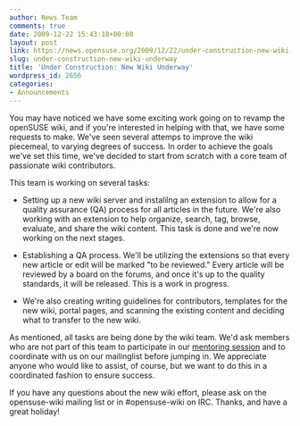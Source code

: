 ```yaml
---
author: News Team
comments: true
date: 2009-12-22 15:43:18+00:00
layout: post
link: https://news.opensuse.org/2009/12/22/under-construction-new-wiki-underway/
slug: under-construction-new-wiki-underway
title: 'Under Construction: New Wiki Underway'
wordpress_id: 2656
categories:
- Announcements
---
```


You may have noticed we have some exciting work going on to revamp the openSUSE wiki, and if you're interested in helping with that, we have some requests to make. We've seen several attemps to improve the wiki piecemeal, to varying degrees of success. In order to achieve the goals we've set this time, we've decided to start from scratch with a core team of passionate wiki contributors. 

This team is working on several tasks:




  * Setting up a new wiki server and instalilng an extension to allow for a quality assurance (QA) process for all articles in the future. We're also working with an extension to help organize, search, tag, browse, evaluate, and share the wiki content. This task is done and we're now working on the next stages.


  * Establishing a QA process. We'll be utilizing the extensions so that every new article or edit will be marked "to be reviewed." Every article will be reviewed by a board on the forums, and once it's up to the quality standards, it will be released. This is a work in progress.


  * We're also creating writing guidelines for contributors, templates for the new wiki, portal pages, and scanning the existing content and deciding what to transfer to the new wiki.


As mentioned, all tasks are being done by the wiki team. We'd ask members who are not part of this team to participate in our [mentoring session](http://news.opensuse.org/2009/12/22/reminder-wiki-transition-mentoring-session-sunday-december-27-2009-at-17-00-utc/) and to coordinate with us on our mailinglist before jumping in. We appreciate anyone who would like to assist, of course, but we want to do this in a coordinated fashion to ensure success.

If you have any questions about the new wiki effort, please ask on the opensuse-wiki mailing list or in #opensuse-wiki on IRC. Thanks, and have a great holiday!
